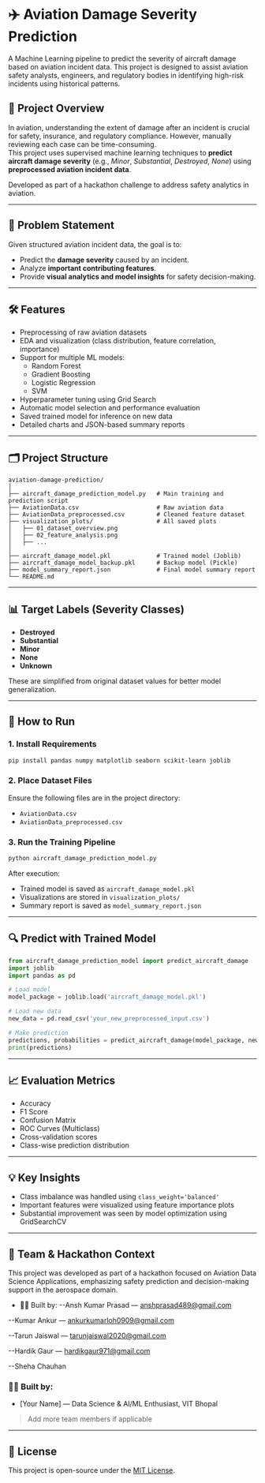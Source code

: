 # ✈️ Aviation Damage Severity Prediction

A Machine Learning pipeline to predict the severity of aircraft damage based on aviation incident data. This project is designed to assist aviation safety analysts, engineers, and regulatory bodies in identifying high-risk incidents using historical patterns.

## 📌 Project Overview

In aviation, understanding the extent of damage after an incident is crucial for safety, insurance, and regulatory compliance. However, manually reviewing each case can be time-consuming.  
This project uses supervised machine learning techniques to **predict aircraft damage severity** (e.g., *Minor*, *Substantial*, *Destroyed*, *None*) using **preprocessed aviation incident data**.

Developed as part of a hackathon challenge to address safety analytics in aviation.

---

## 🧠 Problem Statement

Given structured aviation incident data, the goal is to:
- Predict the **damage severity** caused by an incident.
- Analyze **important contributing features**.
- Provide **visual analytics and model insights** for safety decision-making.

---

## 🛠️ Features

- Preprocessing of raw aviation datasets
- EDA and visualization (class distribution, feature correlation, importance)
- Support for multiple ML models:
  - Random Forest
  - Gradient Boosting
  - Logistic Regression
  - SVM
- Hyperparameter tuning using Grid Search
- Automatic model selection and performance evaluation
- Saved trained model for inference on new data
- Detailed charts and JSON-based summary reports

---

## 🗂️ Project Structure

```
aviation-damage-prediction/
│
├── aircraft_damage_prediction_model.py   # Main training and prediction script
├── AviationData.csv                      # Raw aviation data
├── AviationData_preprocessed.csv         # Cleaned feature dataset
├── visualization_plots/                  # All saved plots
│   ├── 01_dataset_overview.png
│   ├── 02_feature_analysis.png
│   ├── ...
│
├── aircraft_damage_model.pkl             # Trained model (Joblib)
├── aircraft_damage_model_backup.pkl      # Backup model (Pickle)
├── model_summary_report.json             # Final model summary report
└── README.md
```

---

## 📊 Target Labels (Severity Classes)

- **Destroyed**
- **Substantial**
- **Minor**
- **None**
- **Unknown**

These are simplified from original dataset values for better model generalization.

---

## 🚀 How to Run

### 1. Install Requirements

```bash
pip install pandas numpy matplotlib seaborn scikit-learn joblib
```

### 2. Place Dataset Files

Ensure the following files are in the project directory:
- `AviationData.csv`
- `AviationData_preprocessed.csv`

### 3. Run the Training Pipeline

```bash
python aircraft_damage_prediction_model.py
```

After execution:
- Trained model is saved as `aircraft_damage_model.pkl`
- Visualizations are stored in `visualization_plots/`
- Summary report is saved as `model_summary_report.json`

---

## 🔍 Predict with Trained Model

```python
from aircraft_damage_prediction_model import predict_aircraft_damage
import joblib
import pandas as pd

# Load model
model_package = joblib.load('aircraft_damage_model.pkl')

# Load new data
new_data = pd.read_csv('your_new_preprocessed_input.csv')

# Make prediction
predictions, probabilities = predict_aircraft_damage(model_package, new_data)
print(predictions)
```

---

## 📈 Evaluation Metrics

- Accuracy
- F1 Score
- Confusion Matrix
- ROC Curves (Multiclass)
- Cross-validation scores
- Class-wise prediction distribution

---

## 💡 Key Insights

- Class imbalance was handled using `class_weight='balanced'`
- Important features were visualized using feature importance plots
- Substantial improvement was seen by model optimization using GridSearchCV

---

## 🤝 Team & Hackathon Context
This project was developed as part of a hackathon focused on Aviation Data Science Applications, emphasizing safety prediction and decision-making support in the aerospace domain.

- 👨‍💻 Built by:
--Ansh Kumar Prasad — anshprasad489@gmail.com

--Kumar Ankur — ankurkumarloh0909@gmail.com

--Tarun Jaiswal — tarunjaiswal2020@gmail.com

--Hardik Gaur — hardikgaur971@gmail.com

--Sheha Chauhan

### 👨‍💻 Built by:
- [Your Name] — Data Science & AI/ML Enthusiast, VIT Bhopal

> Add more team members if applicable

---

## 📜 License

This project is open-source under the [MIT License](LICENSE).
